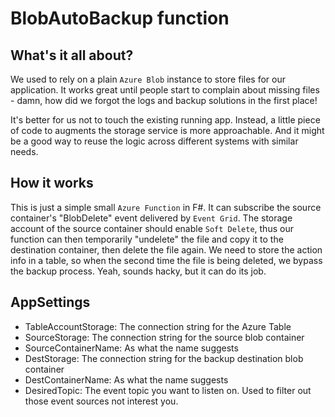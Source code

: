 # BlobAutoBackup function

## What's it all about?

We used to rely on a plain `Azure Blob` instance to store files for our application. It works great until people start to complain about missing files - damn, how did we forgot the logs and backup solutions in the first place!

It's better for us not to touch the existing running app. Instead, a little piece of code to augments the storage service is more approachable. And it might be a good way to reuse the logic across different systems with similar needs.

## How it works

This is just a simple small `Azure Function` in F#. It can subscribe the source container's "BlobDelete" event delivered by `Event Grid`. The storage account of the source container should enable `Soft Delete`, thus our function can then temporarily "undelete" the file and copy it to the destination container, then delete the file again. We need to store the action info in a table, so when the second time the file is being deleted, we bypass the backup process. Yeah, sounds hacky, but it can do its job.


## AppSettings

+ TableAccountStorage: The connection string for the Azure Table
+ SourceStorage: The connection string for the source blob container
+ SourceContainerName: As what the name suggests
+ DestStorage: The connection string for the backup destination blob container
+ DestContainerName: As what the name suggests
+ DesiredTopic: The event topic you want to listen on. Used to filter out those event sources not interest you.



